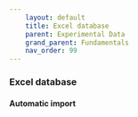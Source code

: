 ```yaml
---
    layout: default
    title: Excel database
    parent: Experimental Data
    grand_parent: Fundamentals
    nav_order: 99
---
```

### Excel database

#### Automatic import